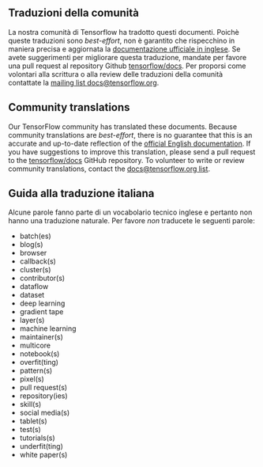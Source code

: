 ## Traduzioni della comunità

La nostra comunità di Tensorflow ha tradotto questi documenti. Poichè queste traduzioni sono *best-effort*, non è garantito che rispecchino in maniera precisa e aggiornata la [documentazione ufficiale in inglese](https://www.tensorflow.org/?hl=en). 
Se avete suggerimenti per migliorare questa traduzione, mandate per favore una pull request al repository Github [tensorflow/docs](https://github.com/tensorflow/docs). 
Per proporsi come volontari alla scrittura o alla review delle traduzioni della comunità contattate la 
[mailing list docs@tensorflow.org](https://groups.google.com/a/tensorflow.org/forum/#!forum/docs).

## Community translations

Our TensorFlow community has translated these documents. Because community
translations are *best-effort*, there is no guarantee that this is an accurate
and up-to-date reflection of the
[official English documentation](https://www.tensorflow.org/?hl=en). 
If you have suggestions to improve this translation, please send a pull request 
to the [tensorflow/docs](https://github.com/tensorflow/docs) GitHub repository. 
To volunteer to write or review community translations, contact the
[docs@tensorflow.org list](https://groups.google.com/a/tensorflow.org/forum/#!forum/docs).

## Guida alla traduzione italiana

Alcune parole fanno parte di un vocabolario tecnico inglese e pertanto non hanno una traduzione naturale. Per favore *non* traducete le seguenti parole:

*   batch(es)
*   blog(s)
*   browser
*   callback(s)
*   cluster(s)
*   contributor(s)
*   dataflow
*   dataset
*   deep learning
*   gradient tape
*   layer(s)
*   machine learning
*   maintainer(s)
*   multicore
*   notebook(s)
*   overfit(ting)
*   pattern(s)
*   pixel(s)
*   pull request(s)
*   repository(ies)
*   skill(s)
*   social media(s)
*   tablet(s)
*   test(s)
*   tutorials(s)
*   underfit(ting)
*   white paper(s)
